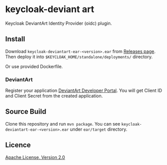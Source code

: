 # keycloak-deviant art

Keycloak DeviantArt Identity Provider (oidc) plugin.

## Install

Download `keycloak-deviantart-ear-<version>.ear` from [Releases page](https://github.com/Skyterix1991/keycloak-deviantart-oidc/releases).
Then deploy it into `$KEYCLOAK_HOME/standalone/deployments/` directory.

Or use provided Dockerfile.

### DeviantArt

Register your application [DeviantArt Developer Portal](https://www.deviantart.com/developers/).
You will get Client ID and Client Secret from the created application.

## Source Build

Clone this repository and run `mvn package`.
You can see `keycloak-deviantart-ear-<version>.ear` under `ear/target` directory.

## Licence

[Apache License, Version 2.0](https://www.apache.org/licenses/LICENSE-2.0)
